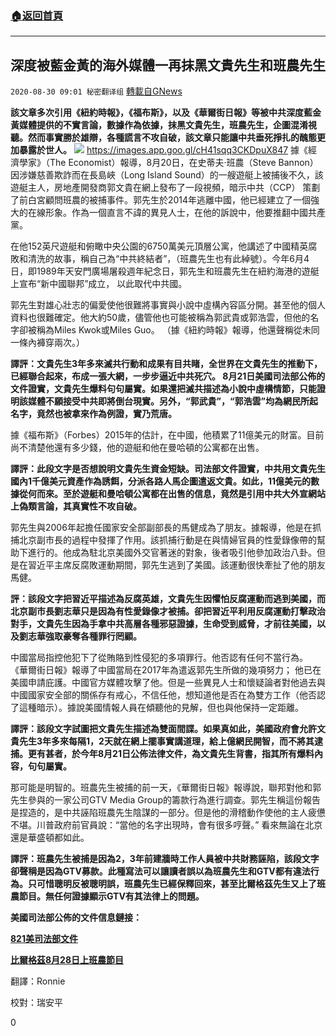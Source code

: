 ###  [:house:返回首頁](https://github.com/ourhimalayas/txt)
---

## 深度被藍金黃的海外媒體一再抹黑文貴先生和班農先生
`2020-08-30 09:01 秘密翻译组` [轉載自GNews](https://gnews.org/zh-hant/324779/)

**該文章多次引用《紐約時報》，《福布斯》，以及《華爾街日報》等被中共深度藍金黃媒體提供的不實言論，數據作為依據，抹黑文貴先生，班農先生，企圖混淆視聽。然而事實勝於雄辯，各種謊言不攻自破，該文章只能讓中共垂死掙扎的醜態更加暴露於世人。**
![](https://s3.amazonaws.com/gnews-media-offload/wp-content/uploads/2020/08/30084613/download.jpg) https://images.app.goo.gl/cH41sqq3CKDpuX847 
據《經濟學家》（The Economist）報導，8月20日，在史蒂夫·班農（Steve Bannon）因涉嫌慈善欺詐而在長島峽（Long Island Sound）的一艘遊艇上被捕後不久，該遊艇主人，房地產開發商郭文貴在網上發布了一段視頻，暗示中共（CCP） 策劃了前白宮顧問班農的被捕事件。郭先生於2014年逃離中國，他已經建立了一個強大的在線形象。作為一個直言不諱的異見人士，在他的訴說中，他要推翻中國共產黨。

在他152英尺遊艇和俯瞰中央公園的6750萬美元頂層公寓，他講述了中國精英腐敗和清洗的故事，稱自己為“中共終結者”，（班農先生也有此綽號）。今年6月4日，即1989年天安門廣場屠殺週年紀念日，郭先生和班農先生在紐約海港的遊艇上宣布“新中國聯邦”成立， 以此取代中共國。

郭先生對雄心壯志的偏愛使他很難將事實與小說中虛構內容區分開。甚至他的個人資料也很難確定。他大約50歲，儘管他也可能被稱為郭武貴或郭浩雲，但他的名字卻被稱為Miles Kwok或Miles Guo。 （據《紐約時報》報導，他還聲稱從未同一條內褲穿兩次。）

**譯評：文貴先生3年多來滅共行動和成果有目共睹，全世界在文貴先生的推動下，已經聯合起來，布成一張大網，一步步逼近中共死穴。 8月21日美國司法部公佈的文件證實，文貴先生爆料句句屬實。如果還把滅共描述為小說中虛構情節，只能證明該媒體不願接受中共即將倒台現實。另外，“郭武貴”，“郭浩雲”均為網民所起名字，竟然也被拿來作為例證，實乃荒唐。**

據《福布斯》（Forbes）2015年的估計，在中國，他積累了11億美元的財富。目前尚不清楚他還有多少錢，他的遊艇和他在曼哈頓的公寓都在出售。

**譯評：此段文字是否想說明文貴先生資金短缺。司法部文件證實，中共用文貴先生國內1千億美元資產作為誘餌，分派各路人馬企圖遣返文貴。如此，11億美元的數據從何而來。至於遊艇和曼哈頓公寓都在出售的信息，竟然是引用中共大外宣網站上偽類言論，其真實性不攻自破。**

郭先生與2006年起擔任國家安全部副部長的馬健成為了朋友。據報導，他是在抓捕北京副市長的過程中發揮了作用。該抓捕行動是在與情婦官員的性愛錄像帶的幫助下進行的。他成為駐北京美國外交官著迷的對象，後者吸引他參加政治八卦。但是在習近平主席反腐敗運動期間，郭先生逃到了美國。該運動很快牽扯了他的朋友馬健。

**評：該段文字把習近平描述為反腐英雄，文貴先生因懼怕反腐運動而逃到美國，而北京副市長劉志華只是因為有性愛錄像才被捕。卻把習近平利用反腐運動打擊政治對手，文貴先生因為手拿中共高層各種邪惡證據，生命受到威脅，才前往美國，以及劉志華強取豪奪各種罪行罔顧。**

中國當局指控他犯下了從賄賂到性侵犯的多項罪行。他否認有任何不當行為。 《華爾街日報》報導了中國當局在2017年為遣返郭先生所做的幾項努力； 他已在美國申請庇護。中國官方媒體攻擊了他。但是一些異見人士和懷疑論者對他過去與中國國家安全部的關係存有戒心，不信任他，想知道他是否在為雙方工作（他否認了這種暗示）。據說美國情報人員在傾聽他的見解，但也與他保持一定距離。

**譯評：該段文字試圖把文貴先生描述為雙面間諜。如果真如此，美國政府會允許文貴先生3年多來每隔1，2天就在網上擺事實講道理，給上億網民開智，而不將其逮捕。更有甚者，於今年8月21日公佈法律文件，為文貴先生背書，指其所有爆料內容，句句屬實。**

那可能是明智的。班農先生被捕的前一天，《華爾街日報》報導說，聯邦對他和郭先生參與的一家公司GTV Media Group的籌款行為進行調查。郭先生稱這份報告是捏造的，是中共誣陷班農先生陰謀的一部分。但是他的滑稽動作使他的主人疲憊不堪。川普政府前官員說：“當他的名字出現時，會有很多哼聲。” 看來無論在北京還是華盛頓都如此。

**譯評：班農先生被捕是因為2，3年前建牆時工作人員被中共財務誣陷，該段文字卻聲稱是因為GTV募款。此種寫法可以讓讀者誤以為班農先生和GTV都有違法行為。只可惜聰明反被聰明誤，班農先生已經保釋回來，甚至比爾格茲先生又上了班農節目。無任何證據顯示GTV有其法律上的問題。**

**美國司法部公佈的文件信息鏈接：**

[**821美司法部文件**](https://gnews.org/zh-hans/315826/)

[**比爾格茲8月28日上班農節目**](https://www.youtube.com/watch?v=pSewBPW_pdI)

翻譯：Ronnie

校對：瑞安平

0
